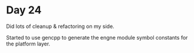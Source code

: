 # Day 24

Did lots of cleanup & refactoring on my side.

Started to use gencpp to generate the engne module symbol constants for the platform layer.
